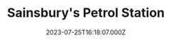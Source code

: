---
date: 2023-07-25T16:18:07.000Z
title: Sainsbury's Petrol Station
latitude: 52.036077577248555
longitude: 0.7395172096120521
url: https://stores.sainsburys.co.uk/2301/sudbury?y_source=1_MTU1NjgwODItNDQwLWxvY2F0aW9uLndlYnNpdGU=
category: checkin
---
